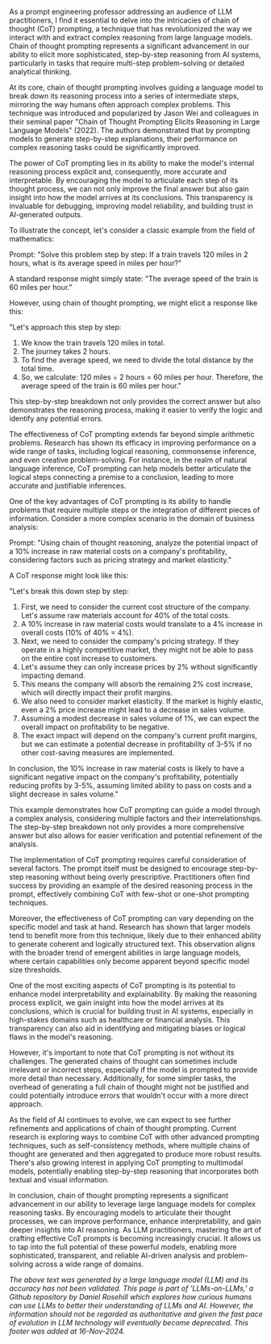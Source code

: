 As a prompt engineering professor addressing an audience of LLM practitioners, I find it essential to delve into the intricacies of chain of thought (CoT) prompting, a technique that has revolutionized the way we interact with and extract complex reasoning from large language models. Chain of thought prompting represents a significant advancement in our ability to elicit more sophisticated, step-by-step reasoning from AI systems, particularly in tasks that require multi-step problem-solving or detailed analytical thinking.

At its core, chain of thought prompting involves guiding a language model to break down its reasoning process into a series of intermediate steps, mirroring the way humans often approach complex problems. This technique was introduced and popularized by Jason Wei and colleagues in their seminal paper "Chain of Thought Prompting Elicits Reasoning in Large Language Models" (2022). The authors demonstrated that by prompting models to generate step-by-step explanations, their performance on complex reasoning tasks could be significantly improved.

The power of CoT prompting lies in its ability to make the model's internal reasoning process explicit and, consequently, more accurate and interpretable. By encouraging the model to articulate each step of its thought process, we can not only improve the final answer but also gain insight into how the model arrives at its conclusions. This transparency is invaluable for debugging, improving model reliability, and building trust in AI-generated outputs.

To illustrate the concept, let's consider a classic example from the field of mathematics:

Prompt: "Solve this problem step by step: If a train travels 120 miles in 2 hours, what is its average speed in miles per hour?"

A standard response might simply state:
"The average speed of the train is 60 miles per hour."

However, using chain of thought prompting, we might elicit a response like this:

"Let's approach this step by step:

1. We know the train travels 120 miles in total.
2. The journey takes 2 hours.
3. To find the average speed, we need to divide the total distance by the total time.
4. So, we calculate: 120 miles ÷ 2 hours = 60 miles per hour.
   Therefore, the average speed of the train is 60 miles per hour."

This step-by-step breakdown not only provides the correct answer but also demonstrates the reasoning process, making it easier to verify the logic and identify any potential errors.

The effectiveness of CoT prompting extends far beyond simple arithmetic problems. Research has shown its efficacy in improving performance on a wide range of tasks, including logical reasoning, commonsense inference, and even creative problem-solving. For instance, in the realm of natural language inference, CoT prompting can help models better articulate the logical steps connecting a premise to a conclusion, leading to more accurate and justifiable inferences.

One of the key advantages of CoT prompting is its ability to handle problems that require multiple steps or the integration of different pieces of information. Consider a more complex scenario in the domain of business analysis:

Prompt: "Using chain of thought reasoning, analyze the potential impact of a 10% increase in raw material costs on a company's profitability, considering factors such as pricing strategy and market elasticity."

A CoT response might look like this:

"Let's break this down step by step:

1. First, we need to consider the current cost structure of the company. Let's assume raw materials account for 40% of the total costs.
2. A 10% increase in raw material costs would translate to a 4% increase in overall costs (10% of 40% = 4%).
3. Next, we need to consider the company's pricing strategy. If they operate in a highly competitive market, they might not be able to pass on the entire cost increase to customers.
4. Let's assume they can only increase prices by 2% without significantly impacting demand.
5. This means the company will absorb the remaining 2% cost increase, which will directly impact their profit margins.
6. We also need to consider market elasticity. If the market is highly elastic, even a 2% price increase might lead to a decrease in sales volume.
7. Assuming a modest decrease in sales volume of 1%, we can expect the overall impact on profitability to be negative.
8. The exact impact will depend on the company's current profit margins, but we can estimate a potential decrease in profitability of 3-5% if no other cost-saving measures are implemented.

In conclusion, the 10% increase in raw material costs is likely to have a significant negative impact on the company's profitability, potentially reducing profits by 3-5%, assuming limited ability to pass on costs and a slight decrease in sales volume."

This example demonstrates how CoT prompting can guide a model through a complex analysis, considering multiple factors and their interrelationships. The step-by-step breakdown not only provides a more comprehensive answer but also allows for easier verification and potential refinement of the analysis.

The implementation of CoT prompting requires careful consideration of several factors. The prompt itself must be designed to encourage step-by-step reasoning without being overly prescriptive. Practitioners often find success by providing an example of the desired reasoning process in the prompt, effectively combining CoT with few-shot or one-shot prompting techniques.

Moreover, the effectiveness of CoT prompting can vary depending on the specific model and task at hand. Research has shown that larger models tend to benefit more from this technique, likely due to their enhanced ability to generate coherent and logically structured text. This observation aligns with the broader trend of emergent abilities in large language models, where certain capabilities only become apparent beyond specific model size thresholds.

One of the most exciting aspects of CoT prompting is its potential to enhance model interpretability and explainability. By making the reasoning process explicit, we gain insight into how the model arrives at its conclusions, which is crucial for building trust in AI systems, especially in high-stakes domains such as healthcare or financial analysis. This transparency can also aid in identifying and mitigating biases or logical flaws in the model's reasoning.

However, it's important to note that CoT prompting is not without its challenges. The generated chains of thought can sometimes include irrelevant or incorrect steps, especially if the model is prompted to provide more detail than necessary. Additionally, for some simpler tasks, the overhead of generating a full chain of thought might not be justified and could potentially introduce errors that wouldn't occur with a more direct approach.

As the field of AI continues to evolve, we can expect to see further refinements and applications of chain of thought prompting. Current research is exploring ways to combine CoT with other advanced prompting techniques, such as self-consistency methods, where multiple chains of thought are generated and then aggregated to produce more robust results. There's also growing interest in applying CoT prompting to multimodal models, potentially enabling step-by-step reasoning that incorporates both textual and visual information.

In conclusion, chain of thought prompting represents a significant advancement in our ability to leverage large language models for complex reasoning tasks. By encouraging models to articulate their thought processes, we can improve performance, enhance interpretability, and gain deeper insights into AI reasoning. As LLM practitioners, mastering the art of crafting effective CoT prompts is becoming increasingly crucial. It allows us to tap into the full potential of these powerful models, enabling more sophisticated, transparent, and reliable AI-driven analysis and problem-solving across a wide range of domains.

*The above text was generated by a large language model (LLM) and its accuracy has not been validated. This page is part of 'LLMs-on-LLMs,' a Github repository by Daniel Rosehill which explores how curious humans can use LLMs to better their understanding of LLMs and AI. However, the information should not be regarded as authoritative and given the fast pace of evolution in LLM technology will eventually become deprecated. This footer was added at 16-Nov-2024.*


